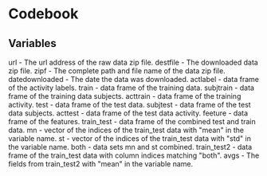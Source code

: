 # Codebook

## Variables

url - The url address of the raw data zip file.
destfile - The downloaded data zip file.
zipf - The complete path and file name of the data zip file.
datedownloaded - The date the data was downloaded.
actlabel - data frame of the activity labels.
train - data frame of the training data.
subjtrain - data frame of the training data subjects.
acttrain - data frame of the training activity.
test - data frame of the test data.
subjtest - data frame of the test data subjects.
acttest - data frame of the test data activity.
feeture - data frame of the features.
train_test - data frame of the combined test and train data.
mn - vector of the indices of the train_test data with "mean" in the variable name.
st - vector of the indices of the train_test data with "std" in the variable name.
both - data sets mn and st combined.
train_test2 - data frame of the train_test data with column indices matching "both".
avgs - The fields from train_test2 with "mean" in the variable name.
